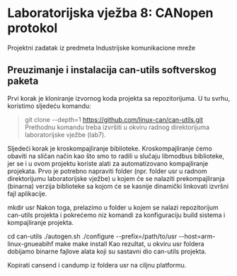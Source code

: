 # Laboratorijska vježba 8: CANopen protokol

Projektni zadatak iz predmeta Industrijske komunikacione mreže

## Preuzimanje i instalacija can-utils softverskog paketa

<p>
  Prvi korak je kloniranje izvornog koda projekta sa repozitorijuma. U tu svrhu, koristimo sljedeću komandu:

>git clone --depth=1 https://github.com/linux-can/can-utils.git
Prethodnu komandu treba izvršiti u okviru radnog direktorijuma laboratorijske vježbe (lab7).

Sljedeći korak je kroskompajliranje biblioteke. Kroskompajliranje ćemo obaviti na sličan način kao što smo to radili u slučaju libmodbus biblioteke, jer se i u ovom projektu koriste alati za automatizovano kompajliranje projekata. Prvo je potrebno napraviti folder (npr. folder usr u radnom direktorijumu laboratorijske vježbe) u kojem će se nalaziti prekompajliranja (binarna) verzija biblioteke sa kojom će se kasnije dinamički linkovati izvršni fajl aplikacije.

mkdir usr
Nakon toga, prelazimo u folder u kojem se nalazi repozitorijum can-utils projekta i pokrećemo niz komandi za konfiguraciju build sistema i kompajliranje projekta.

cd can-utils
./autogen.sh
./configure --prefix=/path/to/usr --host=arm-linux-gnueabihf
make
make install
Kao rezultat, u okviru usr foldera dobijamo binarne fajlove alata koji su sastavni dio can-utils projekta.

Kopirati cansend i candump iz foldera usr na ciljnu platformu.
<p/>
